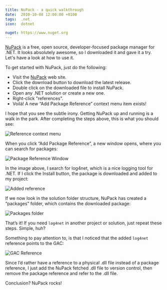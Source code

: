```yaml
---
title: NuPack - a quick walkthrough
date:  2010-10-08 12:00:00 +0100
tags:  .net
icon:  dotnet

nuget: https://www.nuget.org
---
```


[NuPack]({{page.nuget}}) is a free, open source, developer-focused package
manager for .NET. It looks absolutely awesome, so I downloaded it and gave
it a try. Let's have a look at how to use it.

To get started with NuPack, just do the following:

* Visit the [NuPack]({{page.nuget}}) web site.
* Click the download button to download the latest release.
* Double click on the downloaded file to install NuPack.
* Open any .NET solution or create a new one.
* Right-click "references".
* Voilá! A new “Add Package Reference” context menu item exists!

I hope that you see the subtle irony. Getting NuPack up and running is a walk in
the park. After completing the steps above, this is what you should see:

![Reference context menu](/assets/blog/2010/10-08-1.png "Add Package Reference context menu")

When you click “Add Package Reference”, a new window opens, where you can search
for packages:

![Package Reference Window](/assets/blog/2010/10-08-2.png "The Add Package Reference window")
 
In the image above, I search for log4net, which is a nice logging tool for .NET.
If I click the Install button, the package is downloaded and added to my project:

![Added reference](/assets/blog/2010/10-08-3.png "The package reference is added to References")

If we now look in the solution folder structure, NuPack has created a “packages”
folder, which contains the downloaded package:

![Packages folder](/assets/blog/2010/10-08-4.png "A “packages” folder is added to the project")

That’s it! If you need `log4net` in another project or solution, just repeat these
steps. Simple, huh?

Something to pay attention to, is that I noticed that the added `log4net`
reference points to the GAC:

![GAC Reference](/assets/blog/2010/10-08-5.png "Strange behavior. The GAC is used as reference")

Since I’d rather have a reference to a physical .dll file instead of a package
reference, I just add the NuPack fetched .dll file to version control, then
remove the package reference and refer to the .dll file.

Conclusion? NuPack rocks!